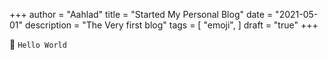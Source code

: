+++
author = "Aahlad"
title = "Started My Personal Blog"
date = "2021-05-01"
description = "The Very first blog"
tags = [
    "emoji",
]
draft = "true"
+++



<p><span class="nowrap"><span class="emojify">🙈</span> <code>Hello World</code></span>  
</p>
<br>

